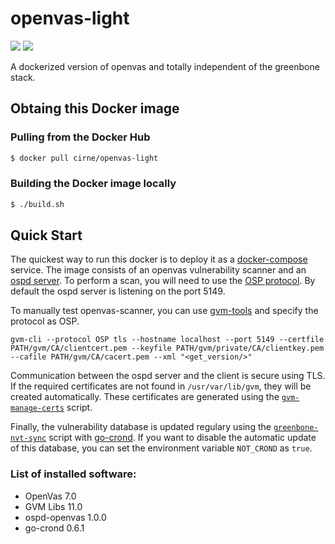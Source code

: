 # openvas-light

[![](https://images.microbadger.com/badges/version/cirne/openvas-light.svg)](https://microbadger.com/images/cirne/openvas-light "Get your own version badge on microbadger.com")
[![](https://images.microbadger.com/badges/image/cirne/openvas-light.svg)](https://microbadger.com/images/cirne/openvas-light "Get your own image badge on microbadger.com")

A dockerized version of openvas and totally independent of the greenbone stack.

## Obtaing this Docker image
### Pulling from the Docker Hub
```bash
$ docker pull cirne/openvas-light
```

### Building the Docker image locally
```bash
$ ./build.sh
```

## Quick Start

The quickest way to run this docker is to deploy it as a [docker-compose](docker-compose.yml) service.
The image consists of an openvas vulnerability scanner and an [ospd server](https://github.com/greenbone/ospd-openvas). To perform a scan, you will need to use the [OSP protocol](https://github.com/greenbone/ospd). By default the ospd server is listening on the port 5149.

To manually test openvas-scanner, you can use [gvm-tools](https://github.com/greenbone/gvm-tools) and specify the protocol as OSP. 

```
gvm-cli --protocol OSP tls --hostname localhost --port 5149 --certfile PATH/gvm/CA/clientcert.pem --keyfile PATH/gvm/private/CA/clientkey.pem --cafile PATH/gvm/CA/cacert.pem --xml "<get_version/>" 
```

Communication between the ospd server and the client is secure using TLS. If the required certificates are not found in `/usr/var/lib/gvm`, they will be created automatically. These certificates are generated using the [`gvm-manage-certs`](scripts/gvm-manage-certs) script.

Finally, the vulnerability database is updated regulary using the [`greenbone-nvt-sync`](scripts/greenbone-nvt-sync) script with [go-crond](https://github.com/webdevops/go-crond). If you want to disable the automatic update of this database, you can set the environment variable `NOT_CROND` as `true`.

### List of installed software:
* OpenVas 7.0
* GVM Libs 11.0
* ospd-openvas 1.0.0
* go-crond 0.6.1